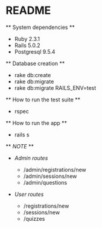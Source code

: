 # README

** System dependencies **
- Ruby 2.3.1
- Rails 5.0.2
- Postgresql 9.5.4

** Database creation **
- rake db:create
- rake db:migrate
- rake db:migrate RAILS_ENV=test

** How to run the test suite **
- rspec

** How to run the app **
- rails s

** _NOTE_ **
- *Admin routes*
  - /admin/registrations/new
  - /admin/sessions/new
  - /admin/questions

- *User routes*
  - /registrations/new
  - /sessions/new
  - /quizzes
